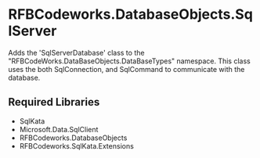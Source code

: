 ﻿# RFBCodeworks.DatabaseObjects.SqlServer

Adds the 'SqlServerDatabase' class to the "RFBCodeWorks.DataBaseObjects.DataBaseTypes" namespace.
This class uses the both SqlConnection, and SqlCommand to communicate with the database.

## Required Libraries
- SqlKata
- Microsoft.Data.SqlClient
- RFBCodeworks.DatabaseObjects
- RFBCodeworks.SqlKata.Extensions